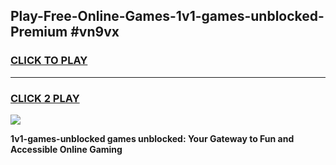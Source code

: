 
## Play-Free-Online-Games-1v1-games-unblocked-Premium #vn9vx
<h3>
<a href="https://premium.freeplayer.one?title=1v1-games-unblocked&ref=8M">CLICK TO PLAY</a></h3>
<hr>

<h3>
<a href="https://premium.freeplayer.one?title=1v1-games-unblocked&ref=8M">CLICK 2 PLAY</a>
  
</h3>

<a href="https://premium.freeplayer.one?title=1v1-games-unblocked&ref=8M"><img src="https://clearcache.store/games.png"></a>


**1v1-games-unblocked games unblocked: Your Gateway to Fun and Accessible Online Gaming**
